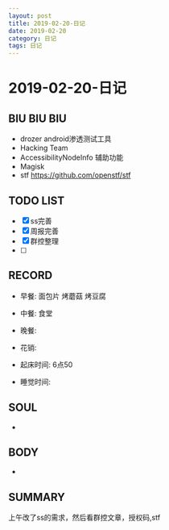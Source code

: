 ```yaml
---
layout: post
title: 2019-02-20-日记
date: 2019-02-20
category: 日记
tags: 日记
---
```

# 2019-02-20-日记
## BIU BIU BIU
- drozer android渗透测试工具
- Hacking Team
- AccessibilityNodeInfo 辅助功能
- Magisk
- stf https://github.com/openstf/stf
 
## TODO LIST
- [x] ss完善
- [x] 周报完善
- [x] 群控整理
- [ ] 
 
## RECORD
- 早餐:  面包片 烤蘑菇 烤豆腐
- 中餐:  食堂
- 晚餐:  
 
- 花销:  
 
- 起床时间:  6点50
- 睡觉时间:  
 
## SOUL
- 
 
## BODY
- 
 
## SUMMARY
 
 上午改了ss的需求，然后看群控文章，授权码,stf
